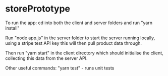 # storePrototype

To run the app:
cd into both the client and server folders and run "yarn install"

Run "node app.js" in the server folder to start the server running locally, using a stripe test API key this will then pull product data through.

Then run "yarn start" in the client directory which should initialise the client, collecting this data from the server API.

Other useful commands:
"yarn test" - runs unit tests
